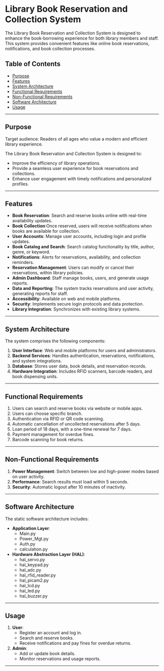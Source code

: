 # Library Book Reservation and Collection System

The Library Book Reservation and Collection System is designed to enhance the book-borrowing experience for both library members and staff. This system provides convenient features like online book reservations, notifications, and book collection processes. 

## Table of Contents
- [Purpose](#purpose)
- [Features](#features)
- [System Architecture](#system-architecture)
- [Functional Requirements](#functional-requirements)
- [Non-Functional Requirements](#non-functional-requirements)
- [Software Architecture](#software-architecture)
- [Usage](#usage)

---

## Purpose

Target audience: Readers of all ages who value a modern and efficient library experience.

The Library Book Reservation and Collection System is designed to:
- Improve the efficiency of library operations.
- Provide a seamless user experience for book reservations and collections.
- Enhance user engagement with timely notifications and personalized profiles.

---

## Features
- **Book Reservation**: Search and reserve books online with real-time availability updates.
- **Book Collection**:Once reserved, users will receive notifications when books are available for collection.
- **User Accounts**: Manage user accounts, including login and profile updates.
- **Book Catalog and Search**: Search catalog functionality by title, author, genre, or keyword.
- **Notifications**: Alerts for reservations, availability, and collection reminders.
- **Reservation Management**: Users can modify or cancel their reservations, within library policies.
- **Admin Dashboard**: Staff manage books, users, and generate usage reports.
- **Data and Reporting**: The system tracks reservations and user activity, generating reports for staff.
- **Accessibility**: Available on web and mobile platforms.
- **Security**: Implements secure login protocols and data protection.
- **Library Integration**: Synchronizes with existing library systems.

---

## System Architecture
The system comprises the following components:
1. **User Interface**: Web and mobile platforms for users and administrators.
2. **Backend Services**: Handles authentication, reservations, notifications, and system integrations.
3. **Database**: Stores user data, book details, and reservation records.
4. **Hardware Integration**: Includes RFID scanners, barcode readers, and book dispensing units.

---

## Functional Requirements
1. Users can search and reserve books via website or mobile apps.
2. Users can choose specific branch.
3. Authentication via RFID or QR code scanning.
4. Automatic cancellation of uncollected reservations after 5 days.
5. Loan period of 18 days, with a one-time renewal for 7 days.
6. Payment management for overdue fines.
7. Barcode scanning for book returns.

---

## Non-Functional Requirements
1. **Power Management**: Switch between low and high-power modes based on user activity.
2. **Performance**: Search results must load within 5 seconds.
3. **Security**: Automatic logout after 10 minutes of inactivity.

---

## Software Architecture
The static software architecture includes:
- **Application Layer**:
  - Main.py
  - Power_Mgt.py
  - Auth.py
  - calculation.py
- **Hardware Abstraction Layer (HAL)**:
  - hal_servo.py
  - hal_keypad.py
  - hal_adc.py
  - hal_rfid_reader.py
  - hal_picam2.py
  - hal_lcd.py
  - hal_led.py
  - hal_buzzer.py
    
---

## Usage
1. **User**:
   - Register an account and log in.
   - Search and reserve books.
   - Receive notifications and pay fines for overdue returns.
2. **Admin**:
   - Add or update book details.
   - Monitor reservations and usage reports.

---



